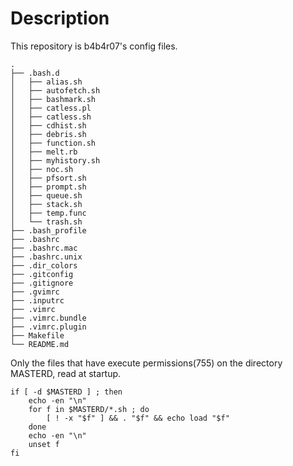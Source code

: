 # Description

This repository is b4b4r07's config files.


```
.
├── .bash.d
│   ├── alias.sh
│   ├── autofetch.sh
│   ├── bashmark.sh
│   ├── catless.pl
│   ├── catless.sh
│   ├── cdhist.sh
│   ├── debris.sh
│   ├── function.sh
│   ├── melt.rb
│   ├── myhistory.sh
│   ├── noc.sh
│   ├── pfsort.sh
│   ├── prompt.sh
│   ├── queue.sh
│   ├── stack.sh
│   ├── temp.func
│   └── trash.sh
├── .bash_profile
├── .bashrc
├── .bashrc.mac
├── .bashrc.unix
├── .dir_colors
├── .gitconfig
├── .gitignore
├── .gvimrc
├── .inputrc
├── .vimrc
├── .vimrc.bundle
├── .vimrc.plugin
├── Makefile
└── README.md

```

Only the files that have execute permissions(755) on the directory MASTERD, read at startup.

```
if [ -d $MASTERD ] ; then
	echo -en "\n"
	for f in $MASTERD/*.sh ; do
		[ ! -x "$f" ] && . "$f" && echo load "$f"
	done
	echo -en "\n"
	unset f
fi
```